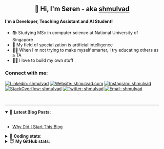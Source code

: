 <h2 align="center">
	👋 Hi, I'm Søren - aka <a href="https://shmulvad.com">shmulvad</a>
</h2>

#### I'm a Developer, Teaching Assistant and AI Student!
- 📚 Studying MSc in computer science at National University of Singapore
- 🧠 My field of specialization is artificial intelligence
- 👨‍🏫 When I'm not trying to make myself smarter, I try educating others as a TA
- 👨‍💻 I love to build my own stuff

### Connect with me:

[![Linkedin: shmulvad](https://img.shields.io/badge/shmulvad-blue?style=flat&logo=Linkedin&logoColor=white)][linkedin]
[![Website: shmulvad.com](https://img.shields.io/badge/shmulvad.com-47CCCC?&style=flat&logo=Google-Chrome&logoColor=white)][website]
[![Instagram: shmulvad](https://img.shields.io/badge/-@shmulvad-purple?style=flat&logo=Instagram&logoColor=white)][instagram]
[![StackOverflow: shmulvad](https://img.shields.io/badge/shmulvad-FE7A16?style=flat&logo=stack-overflow&logoColor=white)][stackOverflow]
[![Twitter: shmulvad](https://img.shields.io/badge/@shmulvad-1ca0f1?style=flat&logo=twitter&logoColor=white)][twitter]
[![Email: shmulvad](https://img.shields.io/badge/shmulvad-D14836?style=flat&logo=gmail&logoColor=white)][mail]

<br />

---

<details open>
 <summary>📕 <b>Latest Blog Posts</b>: </summary>

<br>

<!-- BLOG-POST-LIST:START -->
- [Why Did I Start This Blog](https://shmulvad.com/blog/why-did-start-this-blog)
<!-- BLOG-POST-LIST:END -->

</details>

<!-- --- -->

<details>
 <summary>🤖 <b>Coding stats</b>: </summary>

<br>

<!--START_SECTION:waka-->
**I'm a Night 🦉** 

```text
🌞 Morning    94 commits     ██░░░░░░░░░░░░░░░░░░░░░░░   8.04% 
🌆 Daytime    452 commits    █████████░░░░░░░░░░░░░░░░   38.67% 
🌃 Evening    397 commits    ████████░░░░░░░░░░░░░░░░░   33.96% 
🌙 Night      226 commits    ████░░░░░░░░░░░░░░░░░░░░░   19.33%

```


📊 **This Week I Spent My Time On** 

```text
💬 Programming Languages: 
Python                   20 hrs 32 mins      █████████████████░░░░░░░░   69.13% 
Other                    3 hrs 11 mins       ██░░░░░░░░░░░░░░░░░░░░░░░   10.77% 
HTML                     2 hrs 51 mins       ██░░░░░░░░░░░░░░░░░░░░░░░   9.63% 
Markdown                 57 mins             ░░░░░░░░░░░░░░░░░░░░░░░░░   3.24% 
JSON                     34 mins             ░░░░░░░░░░░░░░░░░░░░░░░░░   1.93%

🔥 Editors: 
VS Code                  26 hrs 16 mins      ██████████████████████░░░   88.4% 
Zsh                      3 hrs 8 mins        ██░░░░░░░░░░░░░░░░░░░░░░░   10.59% 
Sublime Text             17 mins             ░░░░░░░░░░░░░░░░░░░░░░░░░   1.0%

🐱‍💻 Projects: 
overvaagning             13 hrs 53 mins      ███████████░░░░░░░░░░░░░░   46.77% 
overvaagning-sender      6 hrs 33 mins       █████░░░░░░░░░░░░░░░░░░░░   22.08% 
tsp                      4 hrs 28 mins       ███░░░░░░░░░░░░░░░░░░░░░░   15.08% 
Project                  1 hr 25 mins        █░░░░░░░░░░░░░░░░░░░░░░░░   4.77% 
Unknown Project          1 hr 10 mins        █░░░░░░░░░░░░░░░░░░░░░░░░   3.95%

```


 Last Updated on 22/11/2021
<!--END_SECTION:waka-->

</details>

<!-- --- -->

<details>
 <summary>😇 <b>My GitHub stats</b>: </summary>

<br>

<img align="left" alt="shmulvad's Github Stats" src="https://github-readme-stats.vercel.app/api?username=shmulvad&show_icons=true&hide_border=true" />

</details>



[website]: https://shmulvad.com
[twitter]: https://twitter.com/shmulvad
[linkedin]: https://linkedin.com/in/shmulvad
[instagram]: https://instagram.com/shmulvad
[stackOverflow]: https://stackoverflow.com/users/9248793/shmulvad
[mail]: mailto:shmulvad@gmail.com
[github]: https://github.com/shmulvad
